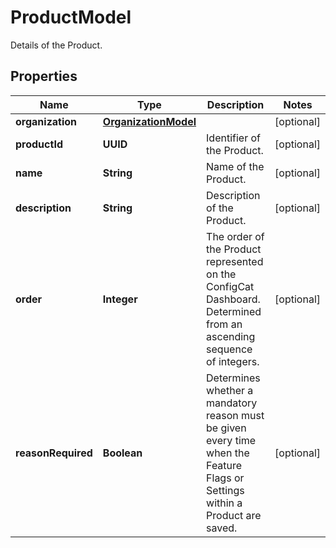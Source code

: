 

# ProductModel

Details of the Product.

## Properties

| Name | Type | Description | Notes |
|------------ | ------------- | ------------- | -------------|
|**organization** | [**OrganizationModel**](OrganizationModel.md) |  |  [optional] |
|**productId** | **UUID** | Identifier of the Product. |  [optional] |
|**name** | **String** | Name of the Product. |  [optional] |
|**description** | **String** | Description of the Product. |  [optional] |
|**order** | **Integer** | The order of the Product represented on the ConfigCat Dashboard.  Determined from an ascending sequence of integers. |  [optional] |
|**reasonRequired** | **Boolean** | Determines whether a mandatory reason must be given every time when the Feature Flags or Settings within a Product are saved. |  [optional] |



